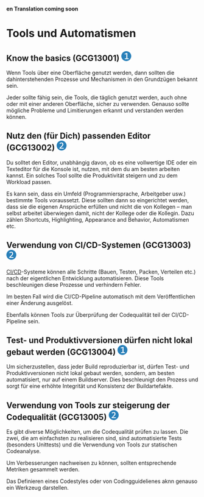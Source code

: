 **en Translation coming soon**

# Tools und Automatismen

## Know the basics (GCG13001) <img src="/img/1.png" alt="recommendation level 1" />
Wenn Tools über eine Oberfläche genutzt werden, dann sollten die
dahinterstehenden Prozesse und Mechanismen in den Grundzügen bekannt sein.

Jeder sollte fähig sein, die Tools, die täglich genutzt werden, auch ohne oder
mit einer anderen Oberfläche, sicher zu verwenden. Genauso sollte mögliche
Probleme und Limitierungen erkannt und verstanden werden können.

## Nutz den (für Dich) passenden Editor (GCG13002) <img src="/img/2.png" alt="recommendation level 2" />
Du solltet den Editor, unabhängig davon, ob es eine vollwertige IDE oder ein
Texteditor für die Konsole ist, nutzen, mit dem du am besten arbeiten kannst.
Ein solches Tool sollte die Produktivität steigern und zu dem Workload
passen.

Es kann sein, dass ein Umfeld (Programmiersprache, Arbeitgeber usw.) bestimmte
Tools voraussetzt. Diese sollten dann so eingerichtet werden, dass sie die
eigenen Ansprüche erfüllen und nicht die von Kollegen – man selbst arbeitet
überwiegen damit, nicht der Kollege oder die Kollegin. Dazu zählen Shortcuts,
Highlighting, Appearance and Behavior, Automatismen etc.

## Verwendung von CI/CD-Systemen (GCG13003) <img src="/img/2.png" alt="recommendation level 2" />
[CI/CD][cicd]-Systeme können alle Schritte (Bauen, Testen, Packen, Verteilen
etc.) nach der eigentlichen Entwicklung automatisieren. Diese Tools
beschleunigen diese Prozesse und verhindern Fehler.

Im besten Fall wird die CI/CD-Pipeline automatisch mit dem Veröffentlichen einer
Änderung ausgelöst.

Ebenfalls können Tools zur Überprüfung der Codequalität teil der CI/CD-Pipeline
sein.

## Test- und Produktivversionen dürfen nicht lokal gebaut werden (GCG13004) <img src="/img/1.png" alt="recommendation level 1" />
Um sicherzustellen, dass jeder Build reproduzierbar ist, dürfen Test- und
Produktivversionen nicht lokal gebaut werden, sondern, am besten automatisiert,
nur auf einem Buildserver. Dies beschleunigt den Prozess und sorgt für eine
erhöhte Integrität und Konsistenz der Buildartefakte. 

## Verwendung von Tools zur steigerung der Codequalität (GCG13005) <img src="/img/2.png" alt="recommendation level 2" />
Es gibt diverse Möglichkeiten, um die Codequalität prüfen zu lassen. Die zwei,
die am einfachsten zu realisieren sind, sind automatisierte Tests (besonders
Unittests) und die Verwendung von Tools zur statischen Codeanalyse.

Um Verbesserungen nachweisen zu können, sollten entsprechende Metriken gesammelt
werden.

Das Definieren eines Codestyles oder von Codingguidelienes aknn genauso ein
Werkzeug darstellen.

[cicd]: https://en.wikipedia.org/wiki/CI/CD
